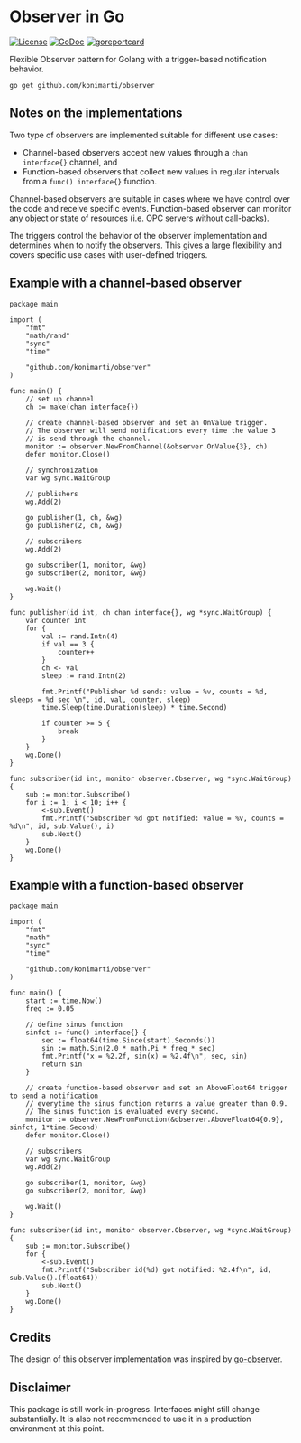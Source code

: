 # Observer in Go

[![License](http://img.shields.io/badge/license-MIT-red.svg?style=flat)](https://github.com/konimarti/observer/blob/master/LICENSE)
[![GoDoc](https://godoc.org/github.com/konimarti/observer?status.svg)](https://godoc.org/github.com/konimarti/observer)
[![goreportcard](https://goreportcard.com/badge/github.com/konimarti/observer)](https://goreportcard.com/report/github.com/konimarti/observer)

Flexible Observer pattern for Golang with a trigger-based notification behavior.

```go get github.com/konimarti/observer```

## Notes on the implementations
Two type of observers are implemented suitable for different use cases:
* Channel-based observers accept new values through a ```chan interface{}``` channel, and
* Function-based observers that collect new values in regular intervals from a ```func() interface{}``` function.

Channel-based observers are suitable in cases where we have control over the code and receive specific events. Function-based observer can monitor any object or state of resources (i.e. OPC servers without call-backs).

The triggers control the behavior of the observer implementation and determines when to notify the observers. 
This gives a large flexibility and covers specific use cases with user-defined triggers.

## Example with a channel-based observer

```
package main

import (
	"fmt"
	"math/rand"
	"sync"
	"time"

	"github.com/konimarti/observer"
)

func main() {
	// set up channel
	ch := make(chan interface{})

	// create channel-based observer and set an OnValue trigger.
	// The observer will send notifications every time the value 3
	// is send through the channel.
	monitor := observer.NewFromChannel(&observer.OnValue{3}, ch)
	defer monitor.Close()

	// synchronization
	var wg sync.WaitGroup

	// publishers
	wg.Add(2)

	go publisher(1, ch, &wg)
	go publisher(2, ch, &wg)

	// subscribers
	wg.Add(2)

	go subscriber(1, monitor, &wg)
	go subscriber(2, monitor, &wg)

	wg.Wait()
}

func publisher(id int, ch chan interface{}, wg *sync.WaitGroup) {
	var counter int
	for {
		val := rand.Intn(4)
		if val == 3 {
			counter++
		}
		ch <- val
		sleep := rand.Intn(2)

		fmt.Printf("Publisher %d sends: value = %v, counts = %d, sleeps = %d sec \n", id, val, counter, sleep)
		time.Sleep(time.Duration(sleep) * time.Second)

		if counter >= 5 {
			break
		}
	}
	wg.Done()
}

func subscriber(id int, monitor observer.Observer, wg *sync.WaitGroup) {
	sub := monitor.Subscribe()
	for i := 1; i < 10; i++ {
		<-sub.Event()
		fmt.Printf("Subscriber %d got notified: value = %v, counts = %d\n", id, sub.Value(), i)
		sub.Next()
	}
	wg.Done()
}
```

## Example with a function-based observer

```
package main

import (
	"fmt"
	"math"
	"sync"
	"time"

	"github.com/konimarti/observer"
)

func main() {
	start := time.Now()
	freq := 0.05

	// define sinus function 
	sinfct := func() interface{} {
		sec := float64(time.Since(start).Seconds())
		sin := math.Sin(2.0 * math.Pi * freq * sec)
		fmt.Printf("x = %2.2f, sin(x) = %2.4f\n", sec, sin)
		return sin
	}

	// create function-based observer and set an AboveFloat64 trigger to send a notification
	// everytime the sinus function returns a value greater than 0.9.
	// The sinus function is evaluated every second.
	monitor := observer.NewFromFunction(&observer.AboveFloat64{0.9}, sinfct, 1*time.Second)
	defer monitor.Close()

	// subscribers
	var wg sync.WaitGroup
	wg.Add(2)

	go subscriber(1, monitor, &wg)
	go subscriber(2, monitor, &wg)

	wg.Wait()
}

func subscriber(id int, monitor observer.Observer, wg *sync.WaitGroup) {
	sub := monitor.Subscribe()
	for {
		<-sub.Event()
		fmt.Printf("Subscriber id(%d) got notified: %2.4f\n", id, sub.Value().(float64))
		sub.Next()
	}
	wg.Done()
}
```

## Credits

The design of this observer implementation was inspired by [go-observer](http://github.com/imkira/go-observer).

## Disclaimer

This package is still work-in-progress. Interfaces might still change substantially. It is also not recommended to use it in a production environment at this point.






